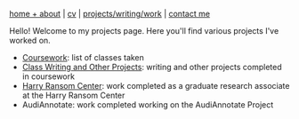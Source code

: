 [home + about](index.md)  |     [cv](cv.md)    |    [projects/writing/work](projects.md)   |    [contact me](contact.md)


Hello! Welcome to my projects page. Here you'll find various projects I've worked on.

* [Coursework](coursework.html): list of classes taken
* [Class Writing and Other Projects](writing-projects.md): writing and other projects completed in coursework
* [Harry Ransom Center](./harry-ransom-center.md): work completed as a graduate research associate at the Harry Ransom Center
* AudiAnnotate: work completed working on the AudiAnnotate Project
